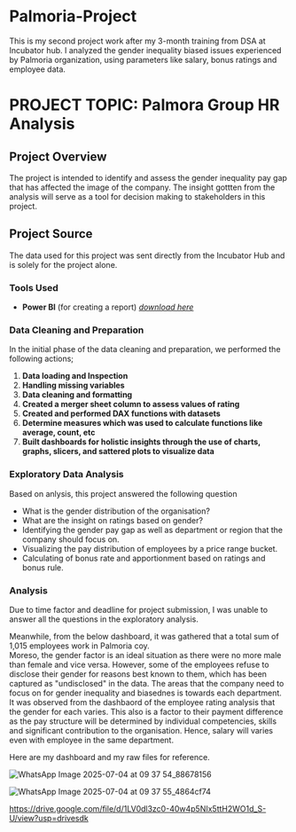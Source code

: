 # Palmoria-Project
This is my second project work after my 3-month training from DSA at Incubator hub. I analyzed the gender inequality biased issues experienced by Palmoria organization, using parameters like salary, bonus ratings and employee data.

# PROJECT TOPIC: Palmora Group HR Analysis

## Project Overview
The project is intended to identify and assess the gender inequality pay gap that has affected the image of the company. The insight gottten from the analysis will serve as a tool for decision making to stakeholders in this project.

## Project Source
The data used for this project was sent directly from the Incubator Hub and is solely for the project alone.

### Tools Used
- **Power BI** (for creating a report) *[download here](https://www.microsoft.com/en-us/download/details.aspx?id=58494)*

### Data Cleaning and Preparation
In the initial phase of the data cleaning and preparation, we performed the following actions;
1. **Data loading and Inspection**
2. **Handling missing variables**
3. **Data cleaning and formatting**
4. **Created a merger sheet column to assess values of rating**
5. **Created and performed DAX functions with datasets**
6. **Determine measures which was used to calculate functions like average, count, etc**
7. **Built dashboards for holistic insights through the use of charts, graphs, slicers, and sattered plots to visualize data**

### Exploratory Data Analysis
Based on anlysis, this project answered the following question 
- What is the gender distribution of the organisation?
- What are the insight on ratings based on gender?
- Identifying the gender pay gap as well as department or region that the company should focus on.
- Visualizing the pay distribution of employees by a price range bucket.
- Calculating of bonus rate and apportionment based on ratings and bonus rule.

### Analysis
Due to time factor and deadline for project submission, I was unable to answer all the questions in the exploratory analysis.

Meanwhile, from the below dashboard, it was gathered that a total sum of 1,015 employees work in Palmoria coy.  
Moreso, the gender factor is an ideal situation as there were no more male than female and vice versa. However, some of the employees refuse to disclose their gender for reasons best known to them, which has been captured as "undisclosed" in the data.
The areas that the company need to focus on for gender inequality and biasednes is towards each department. It was observed from the dashbaord of the employee rating analysis that the gender for each varies. This also is a factor to their payment difference as the pay structure will be determined by individual competencies, skills and significant contribution to the organisation. Hence, salary will varies even with employee in the same department.

Here are my dashboard and my raw files for reference.

![WhatsApp Image 2025-07-04 at 09 37 54_88678156](https://github.com/user-attachments/assets/11afdacc-a5a5-4141-b903-cdf24e6a49f7)

![WhatsApp Image 2025-07-04 at 09 37 55_4864cf74](https://github.com/user-attachments/assets/3cda7f64-70d8-45ee-8ecf-85647065b47f)

https://drive.google.com/file/d/1LV0dl3zc0-40w4p5NIx5ttH2WO1d_S-U/view?usp=drivesdk




